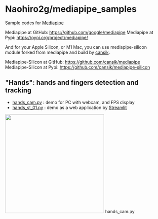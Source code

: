 # Naohiro2g/mediapipe_samples

Sample codes for [Mediapipe](https://google.github.io/mediapipe/)

Mediapipe at GitHub: <https://github.com/google/mediapipe>
Mediapipe at Pypi: <https://pypi.org/project/mediapipe/>

And for your Apple Silicon, or M1 Mac, you can use mediapipe-silicon module forked from mediapipe and build by [cansik](<https://github.com/cansik/>).

Mediapipe-Silicon at GitHub: <https://github.com/cansik/mediapipe>
Mediapipe-Silicon at Pypi: <https://github.com/cansik/mediapipe-silicon>

## "Hands": hands and fingers detection and tracking

- [hands_cam.py](./hands_cam.py) : demo for PC with webcam, and FPS display
- [hands_st_01.py](./hands_st_01.py) : demo as a web application by [Streamlit](https://streamlit.io/)

<img src="./mediapipe_hands_demo.png" width=320> hands_cam.py
